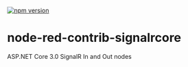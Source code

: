 [![npm version](https://badge.fury.io/js/node-red-contrib-signalrcore.svg)](//www.npmjs.com/package/node-red-contrib-signalrcore)

# node-red-contrib-signalrcore
ASP.NET Core 3.0 SignalR In and Out nodes
